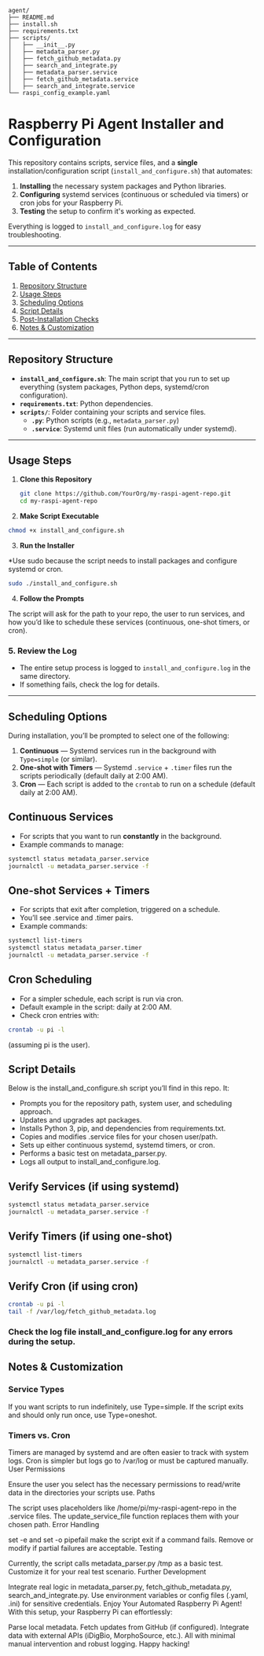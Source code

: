 ```plaintext
agent/
├── README.md
├── install.sh
├── requirements.txt
├── scripts/
│   ├── __init__.py
│   ├── metadata_parser.py
│   ├── fetch_github_metadata.py
│   ├── search_and_integrate.py
│   ├── metadata_parser.service
│   ├── fetch_github_metadata.service
│   ├── search_and_integrate.service
└── raspi_config_example.yaml
```

# Raspberry Pi Agent Installer and Configuration

This repository contains scripts, service files, and a **single** installation/configuration script (`install_and_configure.sh`) that automates:

1. **Installing** the necessary system packages and Python libraries.  
2. **Configuring** systemd services (continuous or scheduled via timers) or cron jobs for your Raspberry Pi.  
3. **Testing** the setup to confirm it's working as expected.  

Everything is logged to `install_and_configure.log` for easy troubleshooting.

---

## Table of Contents

1. [Repository Structure](#repository-structure)  
2. [Usage Steps](#usage-steps)  
3. [Scheduling Options](#scheduling-options)  
4. [Script Details](#script-details)  
5. [Post-Installation Checks](#post-installation-checks)  
6. [Notes & Customization](#notes--customization)

---

## Repository Structure

- **`install_and_configure.sh`**: The main script that you run to set up everything (system packages, Python deps, systemd/cron configuration).  
- **`requirements.txt`**: Python dependencies.  
- **`scripts/`**: Folder containing your scripts and service files.  
  - **`.py`**: Python scripts (e.g., `metadata_parser.py`)  
  - **`.service`**: Systemd unit files (run automatically under systemd).  

---

## Usage Steps

1. **Clone this Repository**  
   ```bash
   git clone https://github.com/YourOrg/my-raspi-agent-repo.git
   cd my-raspi-agent-repo
   ```
2. **Make Script Executable**

```bash
chmod +x install_and_configure.sh
```

3. **Run the Installer**

*Use sudo because the script needs to install packages and configure systemd or cron.
```bash
sudo ./install_and_configure.sh
```

4. **Follow the Prompts**

The script will ask for the path to your repo, the user to run services, and how you’d like to schedule these services (continuous, one-shot timers, or cron).

### 5. Review the Log

- The entire setup process is logged to `install_and_configure.log` in the same directory.  
- If something fails, check the log for details.

---

## Scheduling Options

During installation, you’ll be prompted to select one of the following:

1. **Continuous** — Systemd services run in the background with `Type=simple` (or similar).  
2. **One-shot with Timers** — Systemd `.service` + `.timer` files run the scripts periodically (default daily at 2:00 AM).  
3. **Cron** — Each script is added to the `crontab` to run on a schedule (default daily at 2:00 AM).

## Continuous Services

- For scripts that you want to run **constantly** in the background.
- Example commands to manage:

```bash
systemctl status metadata_parser.service
journalctl -u metadata_parser.service -f
```

## One-shot Services + Timers
- For scripts that exit after completion, triggered on a schedule.
- You’ll see .service and .timer pairs.
- Example commands:
```bash
systemctl list-timers
systemctl status metadata_parser.timer
journalctl -u metadata_parser.service -f
```

## Cron Scheduling
- For a simpler schedule, each script is run via cron.
- Default example in the script: daily at 2:00 AM.
- Check cron entries with:
```bash
crontab -u pi -l
```
(assuming pi is the user).

## Script Details
Below is the install_and_configure.sh script you’ll find in this repo. It:

- Prompts you for the repository path, system user, and scheduling approach.
- Updates and upgrades apt packages.
- Installs Python 3, pip, and dependencies from requirements.txt.
- Copies and modifies .service files for your chosen user/path.
- Sets up either continuous systemd, systemd timers, or cron.
- Performs a basic test on metadata_parser.py.
- Logs all output to install_and_configure.log.

## Verify Services (if using systemd)
```bash
systemctl status metadata_parser.service
journalctl -u metadata_parser.service -f
```
## Verify Timers (if using one-shot)
```bash
systemctl list-timers
journalctl -u metadata_parser.service -f
```
## Verify Cron (if using cron)
```bash
crontab -u pi -l
tail -f /var/log/fetch_github_metadata.log
```
### Check the log file install_and_configure.log for any errors during the setup.

## Notes & Customization
### Service Types

If you want scripts to run indefinitely, use Type=simple. If the script exits and should only run once, use Type=oneshot.
### Timers vs. Cron

Timers are managed by systemd and are often easier to track with system logs. Cron is simpler but logs go to /var/log or must be captured manually.
User Permissions

Ensure the user you select has the necessary permissions to read/write data in the directories your scripts use.
Paths

The script uses placeholders like /home/pi/my-raspi-agent-repo in the .service files. The update_service_file function replaces them with your chosen path.
Error Handling

set -e and set -o pipefail make the script exit if a command fails. Remove or modify if partial failures are acceptable.
Testing

Currently, the script calls metadata_parser.py /tmp as a basic test. Customize it for your real test scenario.
Further Development

Integrate real logic in metadata_parser.py, fetch_github_metadata.py, search_and_integrate.py.
Use environment variables or config files (.yaml, .ini) for sensitive credentials.
Enjoy Your Automated Raspberry Pi Agent!
With this setup, your Raspberry Pi can effortlessly:

Parse local metadata.
Fetch updates from GitHub (if configured).
Integrate data with external APIs (iDigBio, MorphoSource, etc.).
All with minimal manual intervention and robust logging. Happy hacking!
